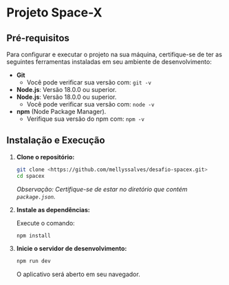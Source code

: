 # Projeto Space-X

## Pré-requisitos

Para configurar e executar o projeto na sua máquina, certifique-se de ter as seguintes ferramentas instaladas em seu ambiente de desenvolvimento:

- **Git**
  - Você pode verificar sua versão com: `git -v`
- **Node.js**: Versão 18.0.0 ou superior.
- **Node.js**: Versão 18.0.0 ou superior.
  - Você pode verificar sua versão com: `node -v`
- **npm** (Node Package Manager).
  - Verifique sua versão do npm com: `npm -v`

## Instalação e Execução

1.  **Clone o repositório:**

    ```bash
    git clone <https://github.com/mellyssalves/desafio-spacex.git>
    cd spacex
    ```

    _Observação: Certifique-se de estar no diretório que contém `package.json`._

2.  **Instale as dependências:**

    Execute o comando:

    ```bash
    npm install
    ```

3.  **Inicie o servidor de desenvolvimento:**
    ```bash
    npm run dev
    ```
    O aplicativo será aberto em seu navegador.
